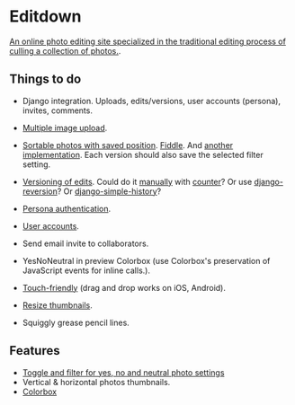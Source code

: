 # Editdown

[An online photo editing site specialized in the traditional editing process of culling a collection of photos.](http://simongriffee.com/notebook/editing).

## Things to do

- Django integration. Uploads, edits/versions, user accounts (persona), invites, comments.

- [Multiple image upload](https://github.com/hypertexthero/itwishlist/tree/master/apps/fileupload).
- [Sortable photos with saved position](http://j-syk.com/weblog/2012/10/18/jquery-sortables-ajax-django/). [Fiddle](http://jsfiddle.net/j_syk/F7CsX/). And [another implementation](http://rstrobl.com/blog/2012/01/19/sorting-django-model-instances-jqueryui-sortable/). Each version should also save the selected filter setting. 
- [Versioning of edits](http://stackoverflow.com/questions/7636331/django-data-model-example-for-versioned-collection-of-items). Could do it [manually](http://stackoverflow.com/questions/522997/is-there-a-way-to-auto-increment-a-django-field-with-respect-to-a-foreign-key) with [counter](http://stackoverflow.com/a/1599090/412329)? Or use [django-reversion](http://django-reversion.readthedocs.org/en/latest/)? Or [django-simple-history](https://django-simple-history.readthedocs.org/en/latest/)?
- [Persona authentication](http://django-browserid.readthedocs.org/en/v0.9/).
- [User accounts](https://github.com/hypertexthero/itwishlist/tree/master/apps/profiles).
- Send email invite to collaborators.
- YesNoNeutral in preview Colorbox (use Colorbox's preservation of JavaScript events for inline calls.).
- [Touch-friendly](http://touchpunch.furf.com) (drag and drop works on iOS, Android).
- [Resize thumbnails](http://jqueryui.com/resizable/#synchronous-resize).
- Squiggly grease pencil lines.

## Features

- [Toggle and filter for yes, no and neutral photo settings](http://jqueryui.com/toggleClass/)
- Vertical & horizontal photos thumbnails.
- [Colorbox](http://www.jacklmoore.com/colorbox/)